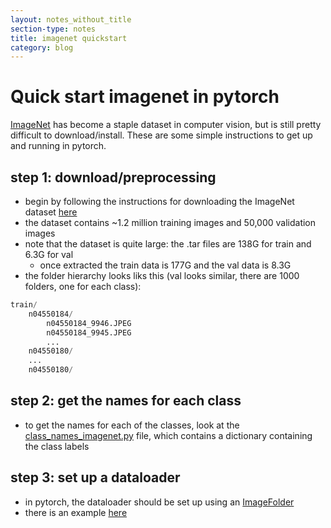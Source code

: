 ```yaml
---
layout: notes_without_title
section-type: notes
title: imagenet quickstart
category: blog
---
```




# Quick start imagenet in pytorch

[ImageNet](http://www.image-net.org/) has become a staple dataset in computer vision, but is still pretty difficult to download/install. These are some simple instructions to get up and running in pytorch.

## step 1: download/preprocessing

- begin by following the instructions for downloading the ImageNet dataset [here](https://github.com/facebook/fb.resnet.torch/blob/master/INSTALL.md#download-the-imagenet-dataset)
- the dataset contains ~1.2 million training images and 50,000 validation images
- note that the dataset is quite large: the .tar files are 138G for train and 6.3G for val
  - once extracted the train data is 177G and the val data is 8.3G
- the folder hierarchy looks liks this (val looks similar, there are 1000 folders, one for each class):
```python
train/
	n04550184/
		n04550184_9946.JPEG
        n04550184_9945.JPEG  
        ...
	n04550180/
	...
	n04550180/
```

## step 2: get the names for each class

- to get the names for each of the classes, look at the [class_names_imagenet.py](class_names_imagenet.py) file, which contains a dictionary containing the class labels

## step 3: set up a dataloader

- in pytorch, the dataloader should be set up using an [ImageFolder](https://pytorch.org/docs/stable/torchvision/datasets.html#imagenet-12)
- there is an example [here](https://github.com/pytorch/examples/blob/e0d33a69bec3eb4096c265451dbb85975eb961ea/imagenet/main.py#L113-L126)
